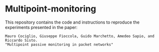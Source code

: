 # Multipoint-monitoring

This repository contains the code and instructions to reproduce the experiments presented in the paper:

```
Mauro Cociglio, Giuseppe Fioccola, Guido Marchetto, Amedeo Sapio, and Riccardo Sisto.
"Multipoint passive monitoring in packet networks" 
``` 

